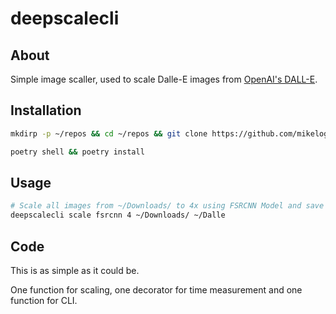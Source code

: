 # deepscalecli

## About

Simple image scaller, used to scale Dalle-E images from [OpenAI's DALL-E](https://openai.com/blog/dall-e/).

## Installation

```bash
mkdirp -p ~/repos && cd ~/repos && git clone https://github.com/mikelogaciuk/deepscalecli.git & cd deepscalecli
```

```bash
poetry shell && poetry install
```

## Usage

```bash
# Scale all images from ~/Downloads/ to 4x using FSRCNN Model and save them to ~/Dalle
deepscalecli scale fsrcnn 4 ~/Downloads/ ~/Dalle   
```

## Code

This is as simple as it could be. 

One function for scaling, one decorator for time measurement and one function for CLI.

